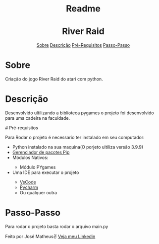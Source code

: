 <h1 align = "center">Readme</h1>
<h1 align = "center">River Raid</h1>
<p align = "center ">
    <a href="#Sobre">Sobre</a>
    <a href="#Descrição">Descrição</a>
    <a href="#Pré-requisitos">Pré-Requisitos</a>
    <a href="#Passo-Passo">Passo-Passo</a>
</p>

# Sobre
<p id = "Sobre">Criação do jogo River Raid do atari com python.</p>

# Descrição 
<p>Desenvolvido ultilizando a biblioteca pygames o projeto foi desenvolvido para uma cadeira na faculdade.</p>
# Pré-requisitos 
<p>Para Rodar o projeto é necessario ter instalado em seu computador:</p>
    <ul>
        <li>Python instalado na sua maquina(O porjeto ultiliza versão 3.9.9)</li>
        <li><a href="https://pypi.org/project/pip/">Gerenciador de pacotes Pip</a></li>
        <li>Módulos Nativos:</li>
            <ul>
                <li>Módulo PYgames</li>
                </ul>
        <li>Uma IDE para executar o projeto</li>
            <ul>
                <li><a href="https://code.visualstudio.com/download">VsCode</a></li>
                <li><a href="https://www.jetbrains.com/pt-br/pycharm/download">Pycharm</a></li>
                <li>Ou qualquer outra </li>
            </ul>
    </ul>

# Passo-Passo
<p>Para rodar o projeto basta rodar o arquivo main.py</p>

<p>Feito por José Matheus✌ <a href = "https://www.linkedin.com/in/josé-matheus-de-lima-27706a1b6/">Veja meu Linkedin</a></p>
